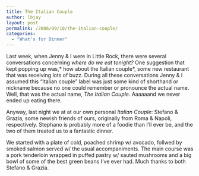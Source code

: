 ```yaml
---
title: The Italian Couple
author: lbjay
layout: post
permalink: /2006/09/10/the-italian-couple/
categories:
  - "What's for Dinner"
---
```

<abbr class="unapi-id" title=""><!-- &nbsp; --></abbr> 

Last week, when Jenny &#038; I were in Little Rock, there were several conversations concerning *where do we eat tonight?* One suggestion that kept popping up was,* how about the Italian couple*, some new restaurant that was receiving lots of buzz. During all these conversations Jenny &#038; I assumed this &#8220;Italian couple&#8221; label was just some kind of shorthand or nickname because no one could remember or pronounce the actual name. Well, that was the actual name, *The Italian Couple*. Aaaaaand we never ended up eating there.

Anyway, last night we at at our own personal *Italian Couple*: Stefano &#038; Grazia, some newish friends of ours, originally from Roma &#038; Napoli, respectively. Stephano is probably more of a foodie than I&#8217;ll ever be, and the two of them treated us to a fantastic dinner.

We started with a plate of cold, poached shrimp w/ avocado, follwed by smoked salmon served w/ the usual accompaniments. The main course was a pork tenderloin wrapped in puffed pastry w/ sauted mushrooms and a big bowl of some of the best green beans I&#8217;ve ever had. Much thanks to both Stefano &#038; Grazia.